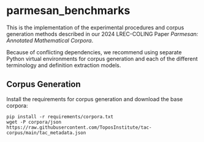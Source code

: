 # parmesan_benchmarks

This is the implementation of the experimental procedures and corpus generation
methods described in our 2024 LREC-COLING Paper _Parmesan: Annotated
Mathematical Corpora_. 

Because of conflicting dependencies, we recommend using separate Python virtual
environments for corpus generation and each of the different terminology and
definition extraction models. 

## Corpus Generation

Install the requirements for corpus generation and download the base corpora:

    pip install -r requirements/corpora.txt
    wget -P corpora/json https://raw.githubusercontent.com/ToposInstitute/tac-corpus/main/tac_metadata.json
